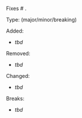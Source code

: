 Fixes # .

Type: \(major/minor/breaking\)

Added:
* _tbd_

Removed:
* _tbd_

Changed:
* _tbd_

Breaks:
* _tbd_
